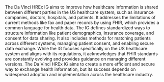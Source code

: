 The Da Vinci HREx IG aims to improve how healthcare information is shared between different parties in the US healthcare system, such as insurance companies, doctors, hospitals, and patients. It addresses the limitations of current methods like fax and paper records by using FHIR, which provides a common language for health data. The IG defines standardized ways to structure information like patient demographics, insurance coverage, and consent for data sharing. It also includes methods for matching patients across different systems, managing patient consent, and enabling secure data exchange. While the IG focuses specifically on the US healthcare system and aligns with its regulations, it acknowledges that FHIR standards are constantly evolving and provides guidance on managing different versions. The Da Vinci HREx IG aims to create a more efficient and secure way to exchange health information, but its success depends on widespread adoption and implementation across the healthcare industry. 
